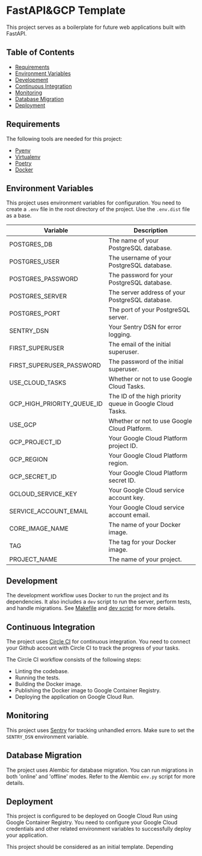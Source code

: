 # FastAPI&GCP Template

This project serves as a boilerplate for future web applications built with FastAPI.

## Table of Contents
- [Requirements](#requirements)
- [Environment Variables](#environment-variables)
- [Development](#development)
- [Continuous Integration](#continuous-integration)
- [Monitoring](#monitoring)
- [Database Migration](#database-migration)
- [Deployment](#deployment)

## Requirements
The following tools are needed for this project:
- [Pyenv](https://github.com/pyenv/pyenv)
- [Virtualenv](https://virtualenv.pypa.io/en/latest/)
- [Poetry](https://python-poetry.org/)
- [Docker](https://www.docker.com/)

## Environment Variables
This project uses environment variables for configuration. You need to create a `.env` file in the root directory of the project. Use the `.env.dist` file as a base.

| Variable | Description |
| -------- | ----------- |
| POSTGRES_DB | The name of your PostgreSQL database. |
| POSTGRES_USER | The username of your PostgreSQL database. |
| POSTGRES_PASSWORD | The password for your PostgreSQL database. |
| POSTGRES_SERVER | The server address of your PostgreSQL database. |
| POSTGRES_PORT | The port of your PostgreSQL server. |
| SENTRY_DSN | Your Sentry DSN for error logging. |
| FIRST_SUPERUSER | The email of the initial superuser. |
| FIRST_SUPERUSER_PASSWORD | The password of the initial superuser. |
| USE_CLOUD_TASKS | Whether or not to use Google Cloud Tasks. |
| GCP_HIGH_PRIORITY_QUEUE_ID | The ID of the high priority queue in Google Cloud Tasks. |
| USE_GCP | Whether or not to use Google Cloud Platform. |
| GCP_PROJECT_ID | Your Google Cloud Platform project ID. |
| GCP_REGION | Your Google Cloud Platform region. |
| GCP_SECRET_ID | Your Google Cloud Platform secret ID. |
| GCLOUD_SERVICE_KEY | Your Google Cloud service account key. |
| SERVICE_ACCOUNT_EMAIL | Your Google Cloud service account email. |
| CORE_IMAGE_NAME | The name of your Docker image. |
| TAG | The tag for your Docker image. |
| PROJECT_NAME | The name of your project. |

## Development
The development workflow uses Docker to run the project and its dependencies. It also includes a `dev` script to run the server, perform tests, and handle migrations. See [Makefile](#makefile) and [dev script](#dev-script) for more details.

## Continuous Integration
The project uses [Circle CI](https://circleci.com/) for continuous integration. You need to connect your Github account with Circle CI to track the progress of your tasks.

The Circle CI workflow consists of the following steps:
- Linting the codebase.
- Running the tests.
- Building the Docker image.
- Publishing the Docker image to Google Container Registry.
- Deploying the application on Google Cloud Run.

## Monitoring
This project uses [Sentry](https://sentry.io/welcome/) for tracking unhandled errors. Make sure to set the `SENTRY_DSN` environment variable.

## Database Migration
The project uses Alembic for database migration. You can run migrations in both 'online' and 'offline' modes. Refer to the Alembic `env.py` script for more details.

## Deployment
This project is configured to be deployed on Google Cloud Run using Google Container Registry. You need to configure your Google Cloud credentials and other related environment variables to successfully deploy your application.

This project should be considered as an initial template. Depending
